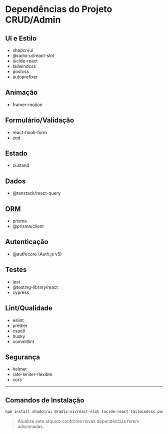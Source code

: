 # Dependências do Projeto CRUD/Admin

## UI e Estilo

- shadcn/ui
- @radix-ui/react-slot
- lucide-react
- tailwindcss
- postcss
- autoprefixer

## Animação

- framer-motion

## Formulário/Validação

- react-hook-form
- zod

## Estado

- zustand

## Dados

- @tanstack/react-query

## ORM

- prisma
- @prisma/client

## Autenticação

- @auth/core (Auth.js v5)

## Testes

- jest
- @testing-library/react
- cypress

## Lint/Qualidade

- eslint
- prettier
- cspell
- husky
- commitlint

## Segurança

- helmet
- rate-limiter-flexible
- cors

---

## Comandos de Instalação

```bash
npm install shadcn/ui @radix-ui/react-slot lucide-react tailwindcss postcss autoprefixer framer-motion react-hook-form zod zustand @tanstack/react-query prisma @prisma/client @auth/core jest @testing-library/react cypress eslint prettier cspell husky commitlint helmet rate-limiter-flexible cors
```

> Atualize este arquivo conforme novas dependências forem adicionadas.

